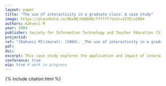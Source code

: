 ```yaml
---
layout: paper
title: "The use of interactivity in a graduate class: A case study"
image: https://placehold.co/96x96/6A0DAD/ffffff?text=SITE\n2004
authors: Kahveci M
year: 2004
publisher: Society for Information Technology and Teacher Education (SITE)
projectid:
ref: "[Kahveci M](/murat). (2004). _The use of interactivity in a graduate class: A case study_. Paper presented at the Society for Information Technology and Teacher Education (SITE). Atlanta, USA. March 1 - 6, 2004."
pdf:
doi:
excerpt: This case study explores the application and impact of interactivity strategies within a graduate-level academic course.
conference: true
wip: true # work in progress 
---
```


{% include citation.html %}